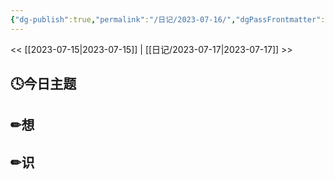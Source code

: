 ```yaml
---
{"dg-publish":true,"permalink":"/日记/2023-07-16/","dgPassFrontmatter":true}
---
```


<< [[2023-07-15\|2023-07-15]] | [[日记/2023-07-17\|2023-07-17]] >>
## 🕓今日主题


## ✏想

## ✏识
